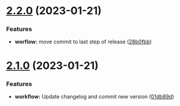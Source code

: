 # [2.2.0](https://github.com/LuisReinoso/ng-filename-parser/compare/v2.1.0...v2.2.0) (2023-01-21)


### Features

* **worflow:** move commit to last step of release ([28b0fbb](https://github.com/LuisReinoso/ng-filename-parser/commit/28b0fbb82afea370bb8bff1b38012672120dc3a9))

# [2.1.0](https://github.com/LuisReinoso/ng-filename-parser/compare/v2.0.0...v2.1.0) (2023-01-21)


### Features

* **workflow:** Update changelog and commit new version ([01db89d](https://github.com/LuisReinoso/ng-filename-parser/commit/01db89d32cfde6225eac1e0f24dfe7b2053876f9))
